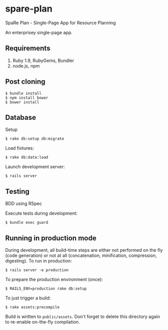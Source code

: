 # spare-plan

SpaRe Plan - Single-Page App for Resource Planning

An enterprisey single-page app.

## Requirements

1. Ruby 1.9, RubyGems, Bundler
2. node.js, npm

## Post cloning

    $ bundle install
    $ npm install bower
    $ bower install

## Database

Setup

    $ rake db:setup db:migrate

Load fixtures:

    $ rake db:data:load

Launch development server:

    $ rails server

## Testing

BDD using RSpec

Execute tests during development:

    $ bundle exec guard

## Running in production mode

During development, all build-time steps are either not performed on the fly (code generation) or not at all (concatenation, minification, compression, digesting).
To run in production:

    $ rails server -e production

To prepare the production environment (once):

    $ RAILS_ENV=production rake db:setup

To just trigger a build:

    $ rake assets:precompile

Build is written to `public/assets`. Don't forget to delete this directory again to re-enable on-the-fly compilation.
